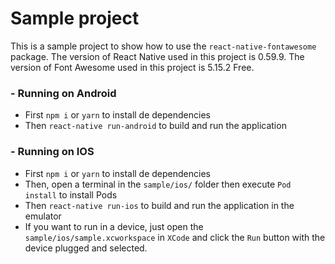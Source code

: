 # Sample project

This is a sample project to show how to use the `react-native-fontawesome` package. The version of React Native used in this project is 0.59.9. The version of Font Awesome used in this project is 5.15.2 Free.

### - Running on Android

* First `npm i` or `yarn` to install de dependencies
* Then `react-native run-android` to build and run the application

### - Running on IOS

* First `npm i` or `yarn` to install de dependencies
* Then, open a terminal in the `sample/ios/` folder then execute `Pod install` to install Pods
* Then `react-native run-ios` to build and run the application in the emulator
* If you want to run in a device, just open the `sample/ios/sample.xcworkspace` in `XCode` and click the `Run` button with the device plugged and selected.